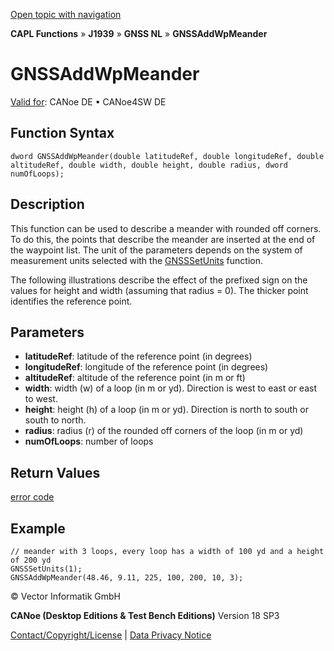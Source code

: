 [Open topic with navigation](../../../../../../CANoeDEFamily.htm#Topics/CAPLFunctions/J1939/GNSSNodeLayer/Functions/CAPLfunctionGNSSaddwpmeander.md)

**CAPL Functions** » **J1939** » **GNSS NL** » **GNSSAddWpMeander**

# GNSSAddWpMeander

[Valid for](../../../../Shared/FeatureAvailability.md): CANoe DE • CANoe4SW DE

## Function Syntax

```plaintext
dword GNSSAddWpMeander(double latitudeRef, double longitudeRef, double altitudeRef, double width, double height, double radius, dword numOfLoops);
```

## Description

This function can be used to describe a meander with rounded off corners. To do this, the points that describe the meander are inserted at the end of the waypoint list. The unit of the parameters depends on the system of measurement units selected with the [GNSSSetUnits](CAPLfunctionGNSSsetunits.md) function.

The following illustrations describe the effect of the prefixed sign on the values for height and width (assuming that radius = 0). The thicker point identifies the reference point.

## Parameters

- **latitudeRef**: latitude of the reference point (in degrees)
- **longitudeRef**: longitude of the reference point (in degrees)
- **altitudeRef**: altitude of the reference point (in m or ft)
- **width**: width (w) of a loop (in m or yd). Direction is west to east or east to west.
- **height**: height (h) of a loop (in m or yd). Direction is north to south or south to north.
- **radius**: radius (r) of the rounded off corners of the loop (in m or yd)
- **numOfLoops**: number of loops

## Return Values

[error code](../CAPLfunctionsGNSSNLErrorCodesGetLastError.md)

## Example

```plaintext
// meander with 3 loops, every loop has a width of 100 yd and a height of 200 yd
GNSSSetUnits(1);
GNSSAddWpMeander(48.46, 9.11, 225, 100, 200, 10, 3);
```

© Vector Informatik GmbH

**CANoe (Desktop Editions & Test Bench Editions)** Version 18 SP3

[Contact/Copyright/License](../../../../Shared/ContactCopyrightLicense.md) | [Data Privacy Notice](https://www.vector.com/int/en/company/get-info/privacy-policy/)